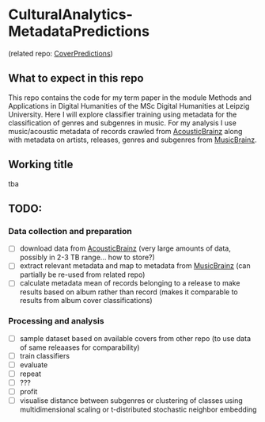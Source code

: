 # CulturalAnalytics-MetadataPredictions
(related repo: [CoverPredictions](https://github.com/nicobenz/CulturalAnalytics-CoverPredictions))
## What to expect in this repo
This repo contains the code for my term paper in the module Methods and Applications in Digital Humanities of the MSc Digital Humanities at Leipzig University. Here I will explore classifier training using metadata for the classification of genres and subgenres in music. For my analysis I use music/acoustic metadata of records crawled from [AcousticBrainz](https://acousticbrainz.org) along with metadata on artists, releases, genres and subgenres from [MusicBrainz](https://musicbrainz.org).

## Working title
tba
## TODO:
### Data collection and preparation
- [ ] download data from [AcousticBrainz](https://acousticbrainz.org) (very large amounts of data, possibly in 2-3 TB range... how to store?)
- [ ] extract relevant metadata and map to metadata from [MusicBrainz](https://musicbrainz.org) (can partially be re-used from related repo)
- [ ] calculate metadata mean of records belonging to a release to make results based on album rather than record (makes it comparable to results from album cover classifications)
### Processing and analysis
- [ ] sample dataset based on available covers from other repo (to use data of same releaases for comparability)
- [ ] train classifiers
- [ ] evaluate
- [ ] repeat
- [ ] ???
- [ ] profit
- [ ] visualise distance between subgenres or clustering of classes using multidimensional scaling or t-distributed stochastic neighbor embedding
